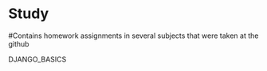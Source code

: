# Study

#Сontains homework assignments in several subjects that were taken at the github

DJANGO_BASICS


